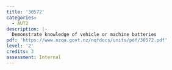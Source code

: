 ```yaml
---
title: '30572'
categories:
  - AUT2
description: |-
  Demonstrate knowledge of vehicle or machine batteries
pdf: 'https://www.nzqa.govt.nz/nqfdocs/units/pdf/30572.pdf'
level: '2'
credits: 3
assessment: Internal
---
```


